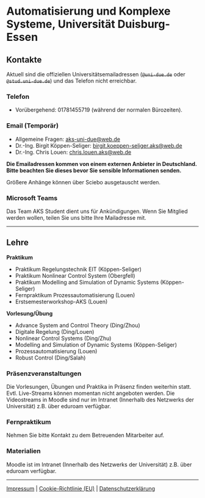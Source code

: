 # Automatisierung und Komplexe Systeme, Universität Duisburg-Essen

## Kontakte

Aktuell sind die offiziellen Universitätsemailadressen (~~`@uni-due.de`~~ oder ~~`@stud.uni-due.de`~~) und das Telefon nicht erreichbar. 

### Telefon

- Vorübergehend: 01781455719 (während der normalen Bürozeiten).

### Email (Temporär)

- Allgemeine Fragen: [aks-uni-due@web.de](mailto:aks-uni-due@web.de)
- Dr.-Ing. Birgit Köppen-Seliger: [birgit.koeppen-seliger.aks@web.de](mailto:birgit.koeppen-seliger.aks@web.de)
- Dr.-Ing. Chris Louen: [chris.louen.aks@web.de](mailto:chris.louen.aks@web.de)

**Die Emailadressen kommen von einem externen Anbieter in Deutschland. Bitte beachten Sie dieses bevor Sie sensible Informationen senden.**

Größere Anhänge können über Sciebo ausgetauscht werden.

### Microsoft Teams

Das Team AKS Student dient uns für Ankündigungen. Wenn Sie Mitglied werden wollen, teilen Sie uns bitte Ihre Mailadresse mit.

---

## Lehre

**Praktikum**

- Praktikum Regelungstechnik EIT (Köppen-Seliger)
- Praktikum Nonlinear Control System (Obergfell)
- Praktikum Modelling and Simulation of Dynamic Systems (Köppen-Seliger)
- Fernpraktikum Prozessautomatisierung (Louen)
- Erstsemesterworkshop-AKS (Louen)

**Vorlesung/Übung**

- Advance System and Control Theory (Ding/Zhou)
- Digitale Regelung (Ding/Louen)
- Nonlinear Control Systems (Ding/Zhu)
- Modelling and Simulation of Dynamic Systems (Köppen-Seliger)
- Prozessautomatisierung (Louen)
- Robust Control (Ding/Salah)

### Präsenzveranstaltungen

Die Vorlesungen, Übungen und Praktika in Präsenz finden weiterhin statt. Evtl. Live-Streams können momentan nicht angeboten werden. Die Videostreams in Moodle sind nur im Intranet (Innerhalb des Netzwerks der Universität) z.B. über eduroam verfügbar.

### Fernpraktikum

Nehmen Sie bitte Kontakt zu dem Betreuenden Mitarbeiter auf.

### Materialien

Moodle ist im Intranet (Innerhalb des Netzwerks der Universität) z.B. über eduroam verfügbar. 

---

[Impressum](https://www.uni-due.org/impressum) | [Cookie-Richtlinie (EU)](https://www.uni-due.org/cookie-richtlinie-eu/) | [Datenschutzerklärung](https://www.uni-due.org/datenschutzerklaerung/)
